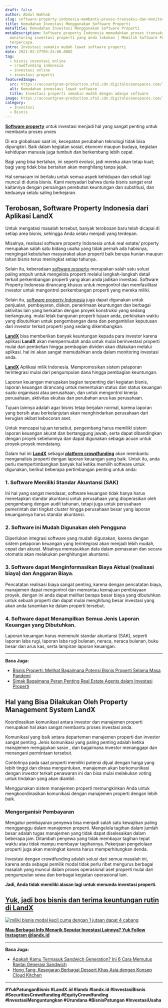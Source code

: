 ```yaml
---
draft: false
author: Abdul Wahhab
slug: software-property-indonesia-membantu-proses-transaksi-dan-monitoring-investasi
title: Kemudahan Investasi Menggunakan Software Properti
metaTitle: Kemudahan Investasi Menggunakan Software Properti
metaDescription: Software property Indonesia memudahkan proses transaksi dan
  monitoring investasi properti yang anda lakukan | Memilih Software Property
  terpercaya.
intro: Investasi semakin mudah lewat software properti
date: 2021-03-27T05:23:00.000Z
tag:
  - bisnis investasi online
  - crowdfunding indonesia
  - investasi online
  - investasi properti
featuredImage:
  src: https://accountgram-production.sfo2.cdn.digitaloceanspaces.com/landx_ghost/2021/03/7.-software-propert-indonesia.jpg
  alt: Kemudahan investasi lewat software
  title: Investasi properti semakin mudah dengan adanya software
image: https://accountgram-production.sfo2.cdn.digitaloceanspaces.com/landx_ghost/2021/03/7.-software-propert-indonesia.jpg
category:
  - Investasi
  - Bisnis
---
```

**[Software property](https://landx.id/)**  untuk investasi menjadi hal yang sangat penting untuk membantu proses unves

Di era globalisasi saat ini, kecepatan perubahan teknologi tidak bisa dipungkiri. Baik dalam kegiatan sosial, ekonomi maupun budaya, kegiatan kehidupan manusia juga tumbuh dan berkembang lebih cepat.

Bagi yang bisa bertahan, ini seperti evolusi, jadi mereka akan tetap kuat; bagi yang tidak bisa bertahan akan menghilang tanpa jejak.

Hal semacam ini berlaku untuk semua aspek kehidupan dan sekali lagi muncul di dunia bisnis. Kami menyadari bahwa dunia bisnis sangat erat kaitannya dengan persaingan perebutan keuntungan  dan substitusi, dan keduanya selalu saling berkejaran.

## Terobosan,  Software Property Indonesia dari Aplikasi LandX

Untuk mengatasi masalah tersebut, banyak terobosan baru telah dicapai di setiap area bisnis, sehingga Anda selalu menjadi yang terdepan.

Misalnya, realisasi software property Indonesia untuk real estate/ property merupakan salah satu bidang usaha yang tidak pernah ada habisnya, mengingat kebutuhan masyarakat akan properti baik berupa hunian maupun lahan bisnis terus meningkat setiap tahunya.

Selain itu, keberadaan [software property](https://landx.id/) merupakan salah satu solusi paling ampuh untuk mengelola properti melalui langkah-langkah detail terkait perkembangan properti yang akan anda jadikan investasi. Software Property Indonesia dirancang khusus untuk mengontrol dan memfasilitasi investor untuk mengontrol perkembangan properti yang mereka miliki.

Selain itu, [software property Indonesia](https://landx.id/) juga dapat digunakan untuk penjualan, pembayaran, diskon, penerimaan keuntungan dan berbagai aktivitas lain yang berkaitan dengan proyek konstruksi yang sedang berlangsung. mulai letak bangunan properti tujuan anda, perkirakan waktu yang dibutuhkan untuk pengembangan dana dan pengambilan keputusan dari investor terkait properti yang sedang dikembangkan.

**[LandX](https://landx.id/)** bisa memberikan banyak keuntungan kepada para investor karena aplikasi **LandX** akan mempermudah anda untuk mulai berinvestasi properti mulai dari pembelian hingga pembagian dividen akan dilakukan melalui aplikasi. hal ini akan sangat memudahkan anda dalam monitoring investasi anda.

**[LandX](https://landx.id/)** Aplikasi milik Indonesia. Mempromosikan sistem pelaporan terintegrasi mulai dari pengumpulan dana hingga pembagian keuntungan.

Laporan keuangan merupakan bagian terpenting dari kegiatan bisnis, laporan keuangan dirancang untuk menentukan status dan status keuangan suatu organisasi atau perusahaan, dan untuk mengontrol kinerja perusahaan, aktivitas ekuitas dan perubahan arus kas perusahaan.

Tujuan lainnya adalah agar bisnis tetap berjalan normal, karena laporan yang bersih atau berkelanjutan akan menghindarkan perusahaan dari kerugian akibat kebocoran aset.

Untuk mencapai tujuan tersebut, pengembang harus memiliki sistem laporan keuangan akurat dan bertanggung jawab, serta dapat dibandingkan dengan proyek sebelumnya dan dapat digunakan sebagai acuan untuk proyek-proyek  mendatang.

Dalam hal ini **[LandX](https://landx.id/)** sebagai **[platform crowdfunding](https://landx.id/project/)** akan membantu menganalisis properti dengan laporan keuangan yang baik. Untuk itu, anda perlu mempertimbangkan banyak hal ketika memilih software untuk digunakan, berikut beberapa pertimbangan penting untuk anda:

### 1. Software  Memiliki Standar Akuntansi (SAK)

Ini hal yang sangat mendasar, software keuangan tidak hanya harus menetapkan standar akuntansi untuk perusahaan yang dioperasikan oleh pengembang dengan audit tahunan, tetapi juga untuk perusahaan pemerintah dari tingkat cluster hingga perusahaan besar yang laporan keuangannya harus standar akuntansi.

### 2. Software ini Mudah Digunakan oleh Pengguna

Diperlukan integrasi software yang mudah digunakan, karena dengan sistem pelaporan keuangan yang terintegrasi akan menjadi lebih mudah, cepat dan akurat. Misalnya memasukkan data dalam pemasaran dan secara otomatis akan melakukan penghitungan akuntansi.

### 3.  Software dapat Menginformasikan Biaya Aktual (realisasi biaya) dan Anggaran Biaya.

Pencatatan realisasi biaya sangat penting, karena dengan pencatatan biaya, manajemen dapat mengontrol dan memantau kemajuan pembiayaan proyek, dengan ini anda dapat melihat berapa besar biaya yang dibutuhkan untuk sebuah properti dan dapat mulai menghitung besar investasi yang akan anda tanamkan ke dalam properti tersebut.

### 4. Software dapat Menampilkan Semua Jenis Laporan Keuangan yang Dibutuhkan.

Laporan keuangan harus memenuhi standar akuntansi (SAK), seperti laporan laba rugi, laporan laba rugi bulanan, neraca, neraca bulanan, buku besar dan arus kas, serta lampiran laporan keuangan.

- - -

**Baca Juga:**

* [Bisnis Properti: Melihat Bagaimana Potensi Bisnis Properti Selama Masa Pandemi](https://landx.id/blog/potensi-bisnis-properti-di-masa-pandemi/)
* [Simak Bagaimana Peran Penting Real Estate Agents dalam Investasi Properti](https://landx.id/blog/peran-penting-real-estate-agents-dalam-investasi-properti/)

## Hal yang Bisa Dilakukan Oleh Property Management System LandX

Koordinasikan komunikasi antara investor dan manajemen properti merupakan hal akan sangat membantu proses investasi anda.

Komunikasi yang baik antara departemen manajemen properti dan investor sangat penting. Jenis komunikasi yang paling penting adalah ketika manajemen mengajukan saran , dan bagaimana investor menanggapi dan menangani permintaan tersebut.

Contohnya pada saat properti memiliki potensi dijual dengan harga yang lebih tinggi dan dirasa menguntukan, manajemen akan berkomunikasi dengan investor terkait penawaran ini dan bisa mulai melakukan voting untuk tindakan yang akan diambil.

Menggunakan sistem manajemen properti memungkinkan Anda untuk mengkoordinasikan komunikasi dengan manajemen properti dengan lebih baik.

### Mengorganisir Pembayaran

Mengatur pembayaran penyewa bisa menjadi salah satu kewajiban paling mengganggu dalam manajemen properti. Mengelola tagihan dalam jumlah besar adalah tugas manajemen yang tidak dapat diselesaikan dalam beberapa jam. Ditambah penyewa yang tidak membayar tagihan tepat waktu atau tidak mampu membayar tagihannya. Pekerjaan pengelolaan properti juga akan meningkat karena harus memperhitungkan denda.

Investasi dengan crowdfunding adalah solusi dari semua masalah ini, karena anda sebagai pemilik modal tidak perlu ribet mengurus berbagai masalah yang muncul dalam proses operasional aset properti mulai dari pengumpulan sewa dan berbagai kegiatan operasional lain.

**Jadi, Anda tidak memiliki alasan lagi untuk menunda investasi properti.**

## [Yuk, jadi bos bisnis dan terima keuntungan rutin di LandX](https://landx.id/project/?utm_source=Blog&utm_medium=organic+keyword&utm_campaign=blog&utm_id=Blog)

[![miliki bisnis modal kecil cuma dengan 1 jutaan dapat 4 cabang ](https://accountgram-production.sfo2.cdn.digitaloceanspaces.com/landx_ghost/2021/11/jadi-owner-bisnis-hanya-1-jutaan-dengan-cuan-yang-sangat-menjanjikan.png)](https://landx.id/project/?utm_source=Blog&utm_medium=organic+keyword&utm_campaign=blog&utm_id=Blog)

**[Mau Berbagai Info Menarik Seputar Investasi Lainnya? Yuk Follow Instagram @landx.id](https://instagram.com/landx.id?utm_medium=copy_link)**

- - -

**Baca Juga:**

* [Apakah Kamu Termasuk Sandwich Generation? Ini 6 Cara Memutus Rantai Generasi Sandwich](https://landx.id/blog/memutus-rantai-sandwich-generation/)
* [Hong Tang: Kesegaran Berbagai Dessert Khas Asia dengan Konsep Cloud Kitchen](https://landx.id/blog/hong-tang-dengan-berbagai-menu-dessert-oriental-khas-taiwan-dan-hongkong/)

- - -

**\#YukPatunganBisnis    #LandX.id    #landx         #landx.id     #InvestasiBisnis  #SecuritiesCrowdfunding   #EquityCrowdfunding     #InvestasiMenguntungkan     #Urundana    #BisnisPatungan     #InvestasiUsaha**
